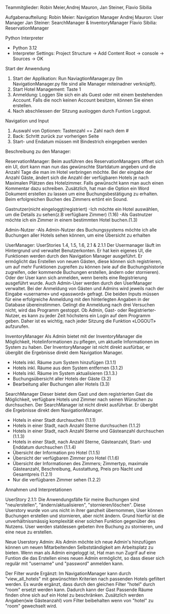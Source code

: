 Teammitglieder:
Robin Meier,Andrej Mauron, Jan Steiner, Flavio Sibilia

Aufgabenaufteilung:
Robin Meier: Navigation Manager
Andrej Mauron: User Manager
Jan Steiner: SearchManager & InventoryManager
Flavio Sibilia: ReservationManager 



Python Interpreter
- Python 3.12
- Interpreter Settings: Project Structure -> Add Content Root -> console -> Sources -> OK

Start der Anwendung
1. Start der Applikation: Run NaviagtionManager.py (Im NavigationManager.py file sind alle Manager miteinadner verknüpft).
2. Start Hotel Management: Taste 1
3. Anmeldung: Loggen SIe sich ein als Guest oder mit einem bestehenden Account. Falls die noch keinen Account besitzen, können Sie einen erstellen.
4. Nach abschliessen der Sitzung ausloggen durch Funtion Loggout.
   
Navigation und Input
1. Auswahl von Optionen: Tastenzahl == Zahl nach dem #
2. Back: Schritt zurück zur vorherigen Seite
3. Start- und Endatum müssen mit Bindestrich eingegeben werden


Beschreibung zu den Manager:

ReservationManager: Beim ausführen des ReservationManagers öffnet sich ein UI, dort kann man nun das gewünschte Startdatum angeben und die Anzahl Tage die man im Hotel verbringen möchte. 
Bei der eingabe der Anzahl Gäste, ändert sich die Anzahl der verfügbaren Hotels je nach Maximalen Plätzen des Hotelzimmer. Falls gewünscht kann man auch einen Kommentar dazu schreiben.
Zusätzlich, hat man die Option ein Word Dokument erstellen zu lassen um eine Buchungsbestätigung zu erhalten. Beim erfolgreichen Buchen des Zimmers ertönt ein Sound.

Gastnutzer(nicht eingeloggt/registriert)
-Ich möchte ein Hotel auswählen, um die Details zu sehen(z.B verfügbare Zimmer) (1.16)
-Als Gastnutzer möchte ich ein Zimmer in einem bestimmten Hotel buchen.(1.3)

Admin-Nutzer
-Als Admin-Nutzer des Buchungssystems möchte ich alle Buchungen aller Hotels sehen können, um eine Übersicht zu erhalten

UserManager: UserStories 1.4, 1.5, 1.6, 2.1 & 2.1.1
Der Usermanager läuft im Hintergrund und verwaltet Benutzerkonten. Er hat kein eigenes UI, die Funktionen werden durch den Navigation Manager ausgeführt.
Er ermöglicht das Erstellen von neuen Gästen, diese können sich registrieren, um auf mehr Funktionen zugreifen zu können (wie auf die Buchungshistorie zugreifen, oder kommende Buchungen erstellen, ändern oder stornieren). Oder der User kann sich anmelden, wenn bereits eine Registrierung ausgeführt wurde. Auch Admin-User werden durch den UserManager verwaltet.
Bei der Anmeldung von Gästen und Admins wird jeweils nach der Eingabe «username» und «password» gefragt. Die beiden Inputs müssen für eine erfolgreiche Anmeldung mit den hinterlegten Angaben in der Database übereinstimmen. Gelingt die Anmeldung nach drei Versuchen nicht, wird das Programm gestoppt. 
Ob Admin, Gast- oder Registrierter-Nutzer, es kann zu jeder Zeit höchstens ein Login auf dem Programm geben. Daher ist es wichtig, nach jeder Sitzung die Funktion «LOGOUT» aufzurufen.

InventoryManager
Als Admin bietet mit der InventoryManager die Möglichkeit, Hotelinformationen zu pflegen, um aktuelle Informationen im System zu haben. Der InventoryManager ist nicht direkt ausfürbar, er übergibt die Ergebnisse direkt dem Navigation Manager.
-	Hotels inkl. Räume zum System hinzufügen (3.1.1)
-	Hotels inkl. Räume aus dem System entfernen (3.1.2)
-	Hotels inkl. Räume im System aktualisieren (3.1.3.)
-	Buchungsübersicht aller Hotels der Gäste (3.2)
-	Bearbeitung aller Buchungen aller Hotels (3.3)


SearchManager
Dieser bietet dem Gast und dem registrierten Gast die Möglichkeit, verfügbare Hotels und Zimmer nach seinen Wünschen zu durchsuchen. Der SearchManager ist nicht direkt ausführbar. Er übergibt die Ergebnisse direkt dem NavigationManager.
-	Hotels in einer Stadt durchsuchen (1.1.1)
-	Hotels in einer Stadt, nach Anzahl Sterne durchsuchen (1.1.2)
-	Hotels in einer Stadt, nach Anzahl Sterne und Gästeanzahl durchsuchen (1.1.3)
-	Hotels in einer Stadt, nach Anzahl Sterne, Gästeanzahl, Start- und Enddatum durchsuchen (1.1.4)
-	Übersicht der Information pro Hotel (1.1.5)
-	Übersicht der verfügbaren Zimmer pro Hotel (1.1.6)
-	Übersicht der Informationen des Zimmers; Zimmertyp, maximale Gästeanzahl, Beschreibung, Ausstattung, Preis pro Nacht und    Gesamtpreis (1.2.1)
-	Nur die verfügbaren Zimmer sehen (1.2.2)


Annahmen und Interpretationen

UserStory 2.1.1: Die Anwendungsfälle für meine Buchungen sind "neu/erstellen", "ändern/aktualisieren", "stornieren/löschen".
Diese Userstory wurde von uns nicht in ihrer ganzheit übernommen, User können Buchungen erstellen und stornieren, aber nicht ändern. Grund hierfür ist die unverhältnissmässig komplexität einer solchen Funktion gegenüber des Nutzens. User werden statdessen gebeten ihre Buchung zu stornieren, und eine neue zu erstellen.

Neue Userstory Admin: Als Admin möchte ich neue Admin's hinzufügen können um neuen Mitarbeitenden Selbstständigkeit am Arbeitsplatz zu bieten.
Wenn man als Admin eingeloggt ist, Hat man nun Zugrif auf eine Funtion die das Erstellen eines neuen Admin ermöglicht, so dass dieser sich regulär mit "username" und "password" anmelden kann.

Der Filter wurde Ergänzt:
Im NavigationManager kann durch "view_all_hotels" mit gewünschten Kriterien nach passenden Hotels gefiltert werden. Es wurde ergänzt, dass durch den gleichen Filter "hotel" durch "room" ersetzt werden kann. Dadurch kann der Gast Passende Räume finden ohne sich auf ein Hotel zu beschränken. Zusätzlich werden Angaben(wie Gästeanzahl) vom Filter beibehalten wenn von "hotel" zu "room" gewechselt wird.
